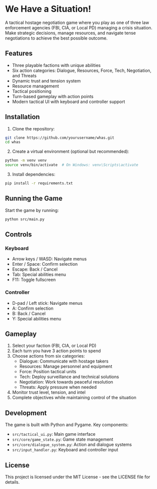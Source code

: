 # We Have a Situation!

A tactical hostage negotiation game where you play as one of three law enforcement agencies (FBI, CIA, or Local PD) managing a crisis situation. Make strategic decisions, manage resources, and navigate tense negotiations to achieve the best possible outcome.

## Features

- Three playable factions with unique abilities
- Six action categories: Dialogue, Resources, Force, Tech, Negotiation, and Threats
- Dynamic trust and tension system
- Resource management
- Tactical positioning
- Turn-based gameplay with action points
- Modern tactical UI with keyboard and controller support

## Installation

1. Clone the repository:
```bash
git clone https://github.com/yourusername/whas.git
cd whas
```

2. Create a virtual environment (optional but recommended):
```bash
python -m venv venv
source venv/bin/activate  # On Windows: venv\Scripts\activate
```

3. Install dependencies:
```bash
pip install -r requirements.txt
```

## Running the Game

Start the game by running:
```bash
python src/main.py
```

## Controls

### Keyboard
- Arrow keys / WASD: Navigate menus
- Enter / Space: Confirm selection
- Escape: Back / Cancel
- Tab: Special abilities menu
- F11: Toggle fullscreen

### Controller
- D-pad / Left stick: Navigate menus
- A: Confirm selection
- B: Back / Cancel
- Y: Special abilities menu

## Gameplay

1. Select your faction (FBI, CIA, or Local PD)
2. Each turn you have 3 action points to spend
3. Choose actions from six categories:
   - Dialogue: Communicate with hostage takers
   - Resources: Manage personnel and equipment
   - Force: Position tactical units
   - Tech: Deploy surveillance and technical solutions
   - Negotiation: Work towards peaceful resolution
   - Threats: Apply pressure when needed
4. Monitor trust level, tension, and intel
5. Complete objectives while maintaining control of the situation

## Development

The game is built with Python and Pygame. Key components:

- `src/tactical_ui.py`: Main game interface
- `src/core/game_state.py`: Game state management
- `src/core/dialogue_system.py`: Action and dialogue systems
- `src/input_handler.py`: Keyboard and controller input

## License

This project is licensed under the MIT License - see the LICENSE file for details. 